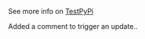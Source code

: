 See more info on [TestPyPi](https://test.pypi.org/project/poetry-versioning/)

Added a comment to trigger an update..

